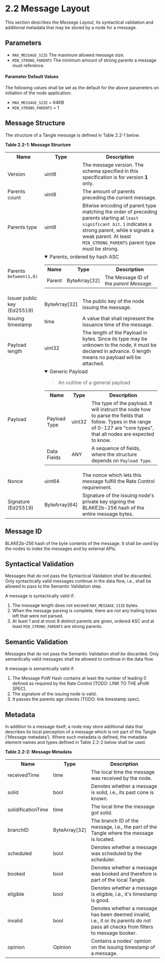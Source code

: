 # 2.2 Message Layout
This section describes the *Message Layout*, its syntactical validation and additional metadata that may be stored by a node for a message.

## Parameters
- `MAX_MESSAGE_SIZE` The maximum allowed message size.
- `MIN_STRONG_PARENTS` The minimum amount of strong parents a message must reference.

#### Parameter Default Values

The following values shall be set as the default for the above parameters on initiation of the node application: 

- `MAX_MESSAGE_SIZE` = 64KB
- `MIN_STRONG_PARENTS`  = 1

## Message Structure

The structure of a Tangle message is defined in Table 2.2-1 below. 

**Table 2.2-1: Message Structure**

<table>
    <tr>
        <th>Name</th>
        <th>Type</th>
        <th>Description</th>
    </tr>
    <tr>
        <td>Version</td>
        <td>uint8</td>
        <td>The message version. The schema specified in this specification is for version <strong>1</strong> only. </td>
    </tr>
    <tr>
        <td>Parents count</td>
        <td>uint8</td>
        <td>The amount of parents preceding the current message.</td>
    </tr>
    <tr>
        <td>Parents type</td>
        <td>uint8</td>
        <td>Bitwise encoding of parent type matching the order of preceding parents starting at <code>least significant bit</code>. <code>1</code> indicates a strong parent, while <code>0</code> signals a weak parent. At least <code>MIN_STRONG_PARENTS</code> parent type must be strong.</td>
    </tr>
    <tr>
        <td colspan="1">
            Parents <code>between(1,8)</code>
        </td>
        <td colspan="2">
            <details open="true">
                <summary>Parents, ordered by hash ASC</summary>
                <table>
                    <tr>
                        <th>Name</th>
                        <th>Type</th>
                        <th>Description</th>
                    </tr>
                    <tr>
                        <td>Parent</td>
                        <td>ByteArray[32]</td>
                        <td>The Message ID of the <i>parent Message</i>.</td>
                    </tr>
                </table>
            </details>
        </td>
    </tr>
    <tr>
        <td>Issuer public key (Ed25519)</td>
        <td>ByteArray[32]</td>
        <td>The public key of the node issuing the message.</td>
    </tr>
    <tr>
        <td>Issuing timestamp</td>
        <td>time</td>
        <td>A value that shall represent the issuance time of the message.</td>
    </tr>
    <tr>
        <td>Payload length</td>
        <td>uint32</td>
        <td>The length of the Payload in bytes. Since its type may be unknown to the node, it must be declared in advance. 0 length means no payload will be attached.</td>
    </tr>
    <tr>
        <td colspan="1">
            Payload
        </td>
        <td colspan="2">
            <details open="true">
                <summary>Generic Payload</summary>
                <blockquote>
                An outline of a general payload
                </blockquote>
                <table>
                    <tr>
                        <th>Name</th>
                        <th>Type</th>
                        <th>Description</th>
                    </tr>
                    <tr>
                        <td>Payload Type</td>
                        <td>uint32</td>
                        <td>
                            The type of the payload. It will instruct the node how to parse the fields that follow. Types in the range of 0-127 are "core types", that all nodes are expected to know.
                        </td>
                    </tr>
                    <tr>
                        <td>Data Fields</td>
                        <td>ANY</td>
                        <td>A sequence of fields, where the structure depends on <code>Payload Type</code>.</td>
                    </tr>
                </table>
            </details>
            </td>
    </tr>
    <tr>
        <td>Nonce</td>
        <td>uint64</td>
        <td>The nonce which lets this message fulfill the Rate Control requirement.</td>
    </tr>
    <tr>
        <td>Signature (Ed25519)</td>
        <td>ByteArray[64]</td>
        <td>Signature of the issuing node's private key signing the BLAKE2b-256 hash of the entire message bytes.</td>
    </tr>
</table>


## Message ID
BLAKE2b-256 hash of the byte contents of the message. It shall be used by the nodes to index the messages and by external APIs.

## Syntactical Validation
Messages that do not pass the Syntactical Validation *shall be* discarded. Only syntactically valid messages continue in the data flow, i.e., shall be allowed to pass to the Semantic Validation step.

A message is syntactically valid if:
1. The message length does not exceed `MAX_MESSAGE_SIZE` bytes.
2. When the message parsing is complete, there are not any trailing bytes left that were not parsed.
3. At least 1 and at most 8 distinct parents are given, ordered ASC and at least `MIN_STRONG_PARENTS` are strong parents. 

## Semantic Validation
Messages that do not pass the Semantic Validation *shall be* discarded. Only semantically valid messages shall be allowed to continue in the data flow.

A message is semantically valid if:
1. The Message PoW Hash contains at least the number of leading 0 defined as required by the Rate Control [TODO: LINK TO THE aPoW SPEC].
2. The signature of the issuing node is valid.
3. It passes the parents age checks (TODO: link timestamp spec).


## Metadata
In addition to a message itself, a node may store additional data that describes its local perception of a message which is not part of the Tangle ('Message metadata'). Where such metadata is defined, the metadata element names and types defined in Table 2.2-2 below shall be used. 

**Table 2.2-2: Message Metadata**

<table>
    <tr>
        <th>Name</th>
        <th>Type</th>
        <th>Description</th>
    </tr>
    <tr>
        <td>receivedTime</td>
        <td>time</td>
        <td>The local time the message was received by the node.</td>
    </tr>
    <tr>
        <td>solid</td>
        <td>bool</td>
        <td>Denotes whether a message is solid, i.e., its past cone is known.</td>
    </tr>
    <tr>
        <td>solidificationTime</td>
        <td>time</td>
        <td>The local time the message got solid.</td>
    </tr>
    <tr>
        <td>branchID</td>
        <td>ByteArray[32]</td>
        <td>The branch ID of the message, i.e., the part of the Tangle where the message is located.</td>
    </tr>
    <tr>
        <td>scheduled</td>
        <td>bool</td>
        <td>Denotes whether a message was scheduled by the scheduler.</td>
    </tr>
    <tr>
        <td>booked</td>
        <td>bool</td>
        <td>Denotes whether a message was booked and therefore is part of the local Tangle.</td>
    </tr>
    <tr>
        <td>eligible</td>
        <td>bool</td>
        <td>Denotes whether a message is eligible, i.e., it's timestamp is good.</td>
    </tr>
    <tr>
        <td>invalid</td>
        <td>bool</td>
        <td>Denotes whether a message has been deemed invalid, i.e., it or its parents do not pass all checks from filters to message booker.</td>
    </tr>
    <tr>
        <td>opinion</td>
        <td>Opinion</td>
        <td>Contains a nodes' opinion on the issuing timestamp of a message. </td>
    </tr>
</table>
